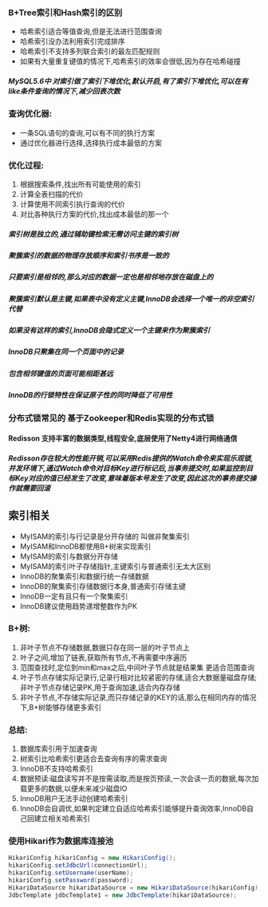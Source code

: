 ### B+Tree索引和Hash索引的区别
* 哈希索引适合等值查询,但是无法进行范围查询
* 哈希索引没办法利用索引完成排序
* 哈希索引不支持多列联合索引的最左匹配规则
* 如果有大量重复键值的情况下,哈希索引的效率会很低,因为存在哈希碰撞

##### MySQL5.6中 对索引做了索引下堆优化,默认开启,有了索引下堆优化,可以在有like条件查询的情况下,减少回表次数

### 查询优化器:
* 一条SQL语句的查询,可以有不同的执行方案
* 通过优化器进行选择,选择执行成本最低的方案

### 优化过程:
1. 根据搜索条件,找出所有可能使用的索引
2. 计算全表扫描的代价
3. 计算使用不同索引执行查询的代价
4. 对比各种执行方案的代价,找出成本最低的那一个

##### 索引树是独立的,通过辅助键检索无需访问主键的索引树
##### 聚簇索引的数据的物理存放顺序和索引书序是一致的
##### 只要索引是相邻的,那么对应的数据一定也是相邻地存放在磁盘上的

##### 聚簇索引默认是主键,如果表中没有定义主键,InnoDB会选择一个唯一的非空索引代替
##### 如果没有这样的索引,InnoDB会隐式定义一个主键来作为聚簇索引
##### InnoDB只聚集在同一个页面中的记录
##### 包含相邻键值的页面可能相距甚远

##### InnoDB的行锁特性在保证原子性的同时降低了可用性

### 分布式锁常见的  基于Zookeeper和Redis实现的分布式锁

#### Redisson 支持丰富的数据类型,线程安全,底层使用了Netty4进行网络通信
##### Redisson存在较大的性能开销,可以采用Redis提供的Watch命令来实现乐观锁,并发环境下,通过Watch命令对目标Key进行标记后,当事务提交时,如果监控到目标Key对应的值已经发生了改变,意味着版本号发生了改变,因此这次的事务提交操作就需要回滚

## 索引相关
* MyISAM的索引与行记录是分开存储的    叫做非聚集索引
* MyISAM和InnoDB都使用B+树来实现索引
* MyISAM的索引与数据分开存储
* MyISAM的索引叶子存储指针,主键索引与普通索引无太大区别
* InnoDB的聚集索引和数据行统一存储数据
* InnoDB的聚集索引存储数据行本身,普通索引存储主键
* InnoDB一定有且只有一个聚集索引
* InnoDB建议使用趋势递增整数作为PK

### B+树:
1. 非叶子节点不存储数据,数据只存在同一层的叶子节点上
2. 叶子之间,增加了链表,获取所有节点,不再需要中序遍历
3. 范围查找时,定位到min和max之后,中间叶子节点就是结果集   更适合范围查询
4. 叶子节点存储实际记录行,记录行相对比较紧密的存储,适合大数据量磁盘存储;非叶子节点存储记录PK,用于查询加速,适合内存存储
5. 非叶子节点,不存储实际记录,而只存储记录的KEY的话,那么在相同内存的情况下,B+树能够存储更多索引



### 总结:
1. 数据库索引用于加速查询
2. 树索引比哈希索引更适合去查询有序的需求查询
3. InnoDB不支持哈希索引
4. 数据预读:磁盘读写并不是按需读取,而是按页预读,一次会读一页的数据,每次加载更多的数据,以便未来减少磁盘IO
5. InnoDB用户无法手动创建哈希索引
6. InnoDB会自调优,如果判定建立自适应哈希索引能够提升查询效率,InnoDB自己回建立相关哈希索引


### 使用Hikari作为数据库连接池
```java
HikariConfig hikariConfig = new HikariConfig();
hikariConfig.setJdbcUrl(connectionUrl);
hikariConfig.setUsername(userName);
hikariConfig.setPassword(password);
HikariDataSource hikariDataSource = new HikariDataSource(hikariConfig);
JdbcTemplate jdbcTemplate1 = new JdbcTemplate(hikariDataSource);
```

  







